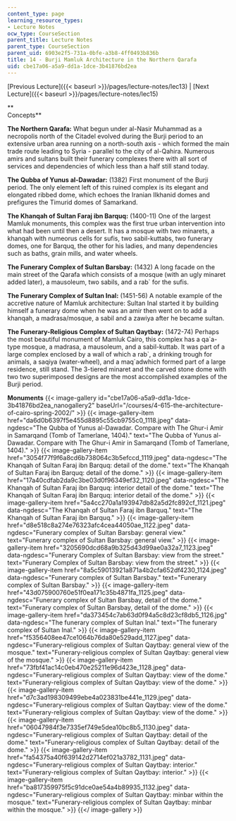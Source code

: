 ```yaml
---
content_type: page
learning_resource_types:
- Lecture Notes
ocw_type: CourseSection
parent_title: Lecture Notes
parent_type: CourseSection
parent_uid: 6903e2f5-731a-0bfe-a3b8-4ff0493b836b
title: 14 - Burji Mamluk Architecture in the Northern Qarafa
uid: cbe17a06-a5a9-dd1a-1dce-3b41876bd2ea
---
```


[Previous Lecture]({{< baseurl >}}/pages/lecture-notes/lec13) | [Next Lecture]({{< baseurl >}}/pages/lecture-notes/lec15)

**  
Concepts**

**The Northern Qarafa:** What begun under al-Nasir Muhammad as a necropolis north of the Citadel evolved during the Burji period to an extensive urban area running on a north-south axis - which formed the main trade route leading to Syria - parallel to the city of al-Qahira. Numerous amirs and sultans built their funerary complexes there with all sort of services and dependencies of which less than a half still stand today.

**The Qubba of Yunus al-Dawadar:** (1382) First monument of the Burji period. The only element left of this ruined complex is its elegant and elongated ribbed dome, which echoes the Iranian Ilkhanid domes and prefigures the Timurid domes of Samarkand.

**The Khanqah of Sultan Faraj ibn Barquq:** (1400-11) One of the largest Mamluk monuments, this complex was the first true urban intervention into what had been until then a desert. It has a mosque with two minarets, a khanqah with numeorus cells for sufis, two sabil-kuttabs, two funerary domes, one for Barquq, the other for his ladies, and many dependencies such as baths, grain mills, and water wheels.

**The Funerary Complex of Sultan Barsbay:** (1432) A long facade on the main street of the Qarafa which consists of a mosque (with an ugly minaret added later), a mausoleum, two sabils, and a rab&grave; for the sufis.

**The Funerary Complex of Sultan Inal:** (1451-56) A notable example of the accretive nature of Mamluk architecture: Sultan Inal started it by building himself a funerary dome when he was an amir then went on to add a khanqah, a madrasa/mosque, a sabil and a zawiya after he became sultan.

**The Funerary-Religious Complex of Sultan Qaytbay:** (1472-74) Perhaps the most beautiful monument of Mamluk Cairo, this complex has a qa&grave;a-type mosque, a madrasa, a mausoleum, and a sabil-kuttab. It was part of a large complex enclosed by a wall of which a rab&grave;, a drinking trough for animals, a saqiya (water-wheel), and a maq&grave;adwhich formed part of a large residence, still stand. The 3-tiered minaret and the carved stone dome with two two superimposed designs are the most accomplished examples of the Burji period.

**Monuments**
{{< image-gallery id="cbe17a06-a5a9-dd1a-1dce-3b41876bd2ea_nanogallery2" baseUrl="/courses/4-615-the-architecture-of-cairo-spring-2002/" >}}
{{< image-gallery-item href="da6d0b6397f5e455d8895c55cb9755c0_1118.jpeg" data-ngdesc="The Qubba of Yunus al-Dawadar. Compare with The Ghur-i Amir in Samarqand (Tomb of Tamerlane, 1404)." text="The Qubba of Yunus al-Dawadar. Compare with The Ghur-i Amir in Samarqand (Tomb of Tamerlane, 1404)." >}}
{{< image-gallery-item href="3054f77f9f6a8cd6b738064c3b5efccd_1119.jpeg" data-ngdesc="The Khanqah of Sultan Faraj ibn Barquq: detail of the dome." text="The Khanqah of Sultan Faraj ibn Barquq: detail of the dome." >}}
{{< image-gallery-item href="17a40cdfab2da9c3be03d0f96349ef32_1120.jpeg" data-ngdesc="The Khanqah of Sultan Faraj ibn Barquq: interior detail of the dome." text="The Khanqah of Sultan Faraj ibn Barquq: interior detail of the dome." >}}
{{< image-gallery-item href="5a4cc270a1a193947db82a5d2fc892cf_1121.jpeg" data-ngdesc="The Khanqah of Sultan Faraj ibn Barquq." text="The Khanqah of Sultan Faraj ibn Barquq." >}}
{{< image-gallery-item href="d8e518c8a274e76323afc4cea44050ae_1122.jpeg" data-ngdesc="Funerary complex of Sultan Barsbay: general view." text="Funerary complex of Sultan Barsbay: general view." >}}
{{< image-gallery-item href="3205690dcd68a9b325d43d99ae0a32a7_1123.jpeg" data-ngdesc="Funerary Complex of Sultan Barsbay: view from the street." text="Funerary Complex of Sultan Barsbay: view from the street." >}}
{{< image-gallery-item href="8a5c59013921a871a4b2cfa652df4230_1124.jpeg" data-ngdesc="Funerary complex of Sultan Barsbay." text="Funerary complex of Sultan Barsbay." >}}
{{< image-gallery-item href="43d075900760e51f0ea171c35b4871fa_1125.jpeg" data-ngdesc="Funerary complex of Sultan Barsbay, detail of the dome." text="Funerary complex of Sultan Barsbay, detail of the dome." >}}
{{< image-gallery-item href="da373454c7ab63d0f94a5c8d23cf8db5_1126.jpg" data-ngdesc="The funerary complex of Sultan Inal." text="The funerary complex of Sultan Inal." >}}
{{< image-gallery-item href="f5356408ee47ce1064b76da80e529add_1127.jpeg" data-ngdesc="Funerary-religious complex of Sultan Qaytbay: general view of the mosque." text="Funerary-religious complex of Sultan Qaytbay: general view of the mosque." >}}
{{< image-gallery-item href="73fbf41ac14c0eb470e25211e96d423e_1128.jpeg" data-ngdesc="Funerary-religious complex of Sultan Qaytbay: view of the dome." text="Funerary-religious complex of Sultan Qaytbay: view of the dome." >}}
{{< image-gallery-item href="d7c3ad198309499ebe4a023831be441e_1129.jpeg" data-ngdesc="Funerary-religious complex of Sultan Qaytbay: view of the dome." text="Funerary-religious complex of Sultan Qaytbay: view of the dome." >}}
{{< image-gallery-item href="06047984f3e7335ef749e5dea10bc8b5_1130.jpeg" data-ngdesc="Funerary-religious complex of Sultan Qaytbay: detail of the dome." text="Funerary-religious complex of Sultan Qaytbay: detail of the dome." >}}
{{< image-gallery-item href="fa54375a40f639142d2714ef021a3782_1131.jpeg" data-ngdesc="Funerary-religious complex of Sultan Qaytbay: interior." text="Funerary-religious complex of Sultan Qaytbay: interior." >}}
{{< image-gallery-item href="ba817359975f5c91dce0ae54a4b89935_1132.jpeg" data-ngdesc="Funerary-religious complex of Sultan Qaytbay: minbar within the mosque." text="Funerary-religious complex of Sultan Qaytbay: minbar within the mosque." >}}
{{</ image-gallery >}}